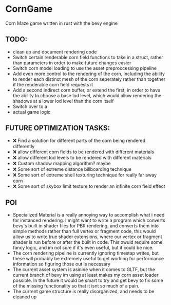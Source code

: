 # CornGame
Corn Maze game written in rust with the bevy engine

## TODO:
- clean up and document rendering code
- Switch certain renderable corn field functions to take in a struct, rather than parameters in order to make future changes easier
- Switch corn model loading to use the asset preproccessing pipeline
- Add even more control to the rendering of the corn, including the ability to render each distinct mesh of the corn seperately rather than together if the renderable corn field requests it
- Add a second indirect corn buffer, or extend the first, in order to have the ability to choose a base lod level, which would allow rendering the shadows at a lower lod level than the corn itself
- Switch over to a 
- actual game logic
## FUTURE OPTIMIZATION TASKS: 
- :x: Find a solution for different parts of the corn being rendered differently
- :x: allow different corn fields to be rendered with different materials
- :x: allow different lod levels to be rendered with different materials
- :x: Custom shadow mapping algorithm? maybe
- :x: Some sort of extreme distance billboarding technique
- :x: Some sort of extreme shell texturing technique for really far away corn
- :x: Some sort of skybox limit texture to render an  infinite corn field effect



## POI
- Specialized Material is a really annoying way to accomplish what i need for instanced rendering. I might want to write a program which converts bevy's built in shader files for PBR rendering, and converts them into simple methods rather than full vertex or fragment code, this would allow us to write true shader extensions, where our vertex or fragment shader is run before or after the built in code. This owuld require some fancy logic, and im not sure if it's even useful, but it could be nice.
- The corn rendering pipeline is currently ignoring timestap writes, but these will probably be extremely useful to get working for performance information so figuring those out is necessary
- The current asset system is asinine when it comes to GLTF, but the current branch of bevy im using at least makes my corn asset loader possible. In the future it would be smart to try and get bevy to fix some of the missing functionality so that it isnt so much of a pain. 
- The current game structure is really disorganized, and needs to be cleaned up
